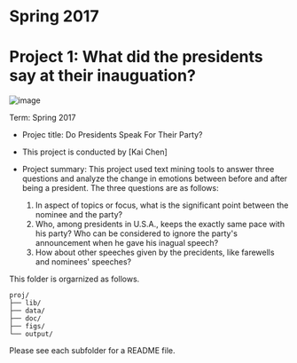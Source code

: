 # Spring 2017
# Project 1: What did the presidents say at their inauguation?

![image](figs/title.jpg)



Term: Spring 2017

+ Projec title: Do Presidents Speak For Their Party?
+ This project is conducted by [Kai Chen]

+ Project summary: This project used text mining tools to answer three questions and analyze the change in emotions between before and after being a president. The three questions are as follows: 
  1. In aspect of topics or focus, what is the significant point between the nominee and the party? 
  2. Who, among presidents in U.S.A., keeps the exactly same pace with his party? Who can be considered to ignore the party's announcement when he gave his inagual speech?
  3. How about other speeches given by the precidents, like farewells and nominees' speeches? 

This folder is orgarnized as follows.

```
proj/
├── lib/
├── data/
├── doc/
├── figs/
└── output/
```

Please see each subfolder for a README file.
